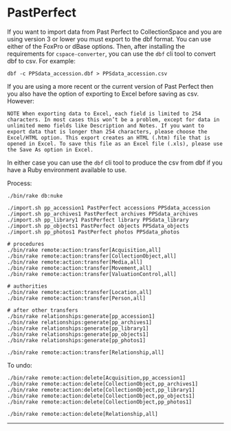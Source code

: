 # PastPerfect

If you want to import data from Past Perfect to CollectionSpace and you are using version 3 or lower you must export to the dbf format. You can use either of the FoxPro or dBase options. Then, after installing the requirements for `cspace-converter`, you can use the `dbf` cli tool to convert dbf to csv. For example:

```
dbf -c PPSdata_accession.dbf > PPSdata_accession.csv
```

If you are using a more recent or the current version of Past Perfect then you also have the option of exporting to Excel before saving as csv. However:

```
NOTE When exporting data to Excel, each field is limited to 254 characters. In most cases this won’t be a problem, except for data in unlimited memo fields like Description and Notes. If you want to export data that is longer than 254 characters, please choose the Excel/HTML option. This export creates an HTML (.htm) file that is opened in Excel. To save this file as an Excel file (.xls), please use the Save As option in Excel.
```

In either case you can use the `dbf` cli tool to produce the csv from dbf if you have a Ruby environment available to use.

Process:

```
./bin/rake db:nuke

./import.sh pp_accession1 PastPerfect accessions PPSdata_accession
./import.sh pp_archives1 PastPerfect archives PPSdata_archives
./import.sh pp_library1 PastPerfect library PPSdata_library
./import.sh pp_objects1 PastPerfect objects PPSdata_objects
./import.sh pp_photos1 PastPerfect photos PPSdata_photos

# procedures
./bin/rake remote:action:transfer[Acquisition,all]
./bin/rake remote:action:transfer[CollectionObject,all]
./bin/rake remote:action:transfer[Media,all]
./bin/rake remote:action:transfer[Movement,all]
./bin/rake remote:action:transfer[ValuationControl,all]

# authorities
./bin/rake remote:action:transfer[Location,all]
./bin/rake remote:action:transfer[Person,all]

# after other transfers
./bin/rake relationships:generate[pp_accession1]
./bin/rake relationships:generate[pp_archives1]
./bin/rake relationships:generate[pp_library1]
./bin/rake relationships:generate[pp_objects1]
./bin/rake relationships:generate[pp_photos1]

./bin/rake remote:action:transfer[Relationship,all]
```

To undo:

```
./bin/rake remote:action:delete[Acquisition,pp_accession1]
./bin/rake remote:action:delete[CollectionObject,pp_archives1]
./bin/rake remote:action:delete[CollectionObject,pp_library1]
./bin/rake remote:action:delete[CollectionObject,pp_objects1]
./bin/rake remote:action:delete[CollectionObject,pp_photos1]

./bin/rake remote:action:delete[Relationship,all]
```

---